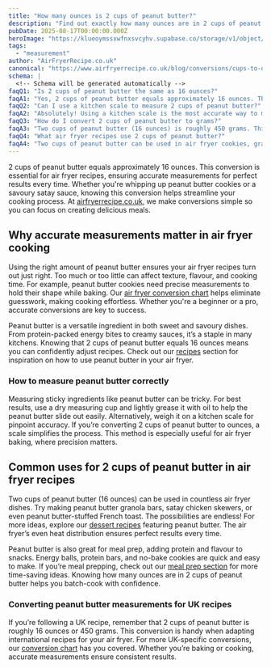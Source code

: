```yaml
---
title: "How many ounces is 2 cups of peanut butter?"
description: "Find out exactly how many ounces are in 2 cups of peanut butter for perfect air fryer recipes every time. Simple conversions made easy!"
pubDate: 2025-08-17T00:00:00.000Z
heroImage: "https://klueoymssxwfnxsvcyhv.supabase.co/storage/v1/object/public/Shmucket/how-many-ounces-is-2-cups-of-peanut-butter.webp"
tags:
  - "measurement"
author: "AirFryerRecipe.co.uk"
canonical: "https://www.airfryerrecipe.co.uk/blog/conversions/cups-to-ounces/how-many-ounces-is-2-cups-of-peanut-butter"
schema: |
  <!-- Schema will be generated automatically -->
faqQ1: "Is 2 cups of peanut butter the same as 16 ounces?"
faqA1: "Yes, 2 cups of peanut butter equals approximately 16 ounces. This conversion is standard for most recipes, including those for air fryers. Measuring by weight (ounces) is often more accurate than volume (cups), especially for sticky ingredients like peanut butter."
faqQ2: "Can I use a kitchen scale to measure 2 cups of peanut butter?"
faqA2: "Absolutely! Using a kitchen scale is the most accurate way to measure peanut butter. Simply set your scale to ounces and measure out 16 ounces for the equivalent of 2 cups. This method eliminates the mess and ensures precision in your air fryer recipes."
faqQ3: "How do I convert 2 cups of peanut butter to grams?"
faqA3: "Two cups of peanut butter (16 ounces) is roughly 450 grams. This conversion is useful for UK recipes or when using a metric scale. For more conversions, check out our air fryer conversion guide at <a href=https://www.airfryerrecipe.co.uk/air-fryer-conversion-chart>airfryerrecipe.co.uk</a>."
faqQ4: "What air fryer recipes use 2 cups of peanut butter?"
faqA4: "Two cups of peanut butter can be used in air fryer cookies, granola bars, or satay sauces. For inspiration, browse our <a href=https://www.airfryerrecipe.co.uk/recipes>recipes</a> section. The air fryer’s even cooking makes it ideal for peanut butter-based dishes."
---
```

<p>2 cups of peanut butter equals approximately 16 ounces. This conversion is essential for air fryer recipes, ensuring accurate measurements for perfect results every time. Whether you're whipping up peanut butter cookies or a savoury satay sauce, knowing this conversion helps streamline your cooking process. At <a href=https://www.airfryerrecipe.co.uk/>airfryerrecipe.co.uk</a>, we make conversions simple so you can focus on creating delicious meals.</p>

<h2>Why accurate measurements matter in air fryer cooking</h2>  
<p>Using the right amount of peanut butter ensures your air fryer recipes turn out just right. Too much or too little can affect texture, flavour, and cooking time. For example, peanut butter cookies need precise measurements to hold their shape while baking. Our <a href=https://www.airfryerrecipe.co.uk/air-fryer-conversion-chart>air fryer conversion chart</a> helps eliminate guesswork, making cooking effortless. Whether you're a beginner or a pro, accurate conversions are key to success.</p>  

<p>Peanut butter is a versatile ingredient in both sweet and savoury dishes. From protein-packed energy bites to creamy sauces, it’s a staple in many kitchens. Knowing that 2 cups of peanut butter equals 16 ounces means you can confidently adjust recipes. Check out our <a href=https://www.airfryerrecipe.co.uk/recipes>recipes</a> section for inspiration on how to use peanut butter in your air fryer.</p>  

<h3>How to measure peanut butter correctly</h3>  
<p>Measuring sticky ingredients like peanut butter can be tricky. For best results, use a dry measuring cup and lightly grease it with oil to help the peanut butter slide out easily. Alternatively, weigh it on a kitchen scale for pinpoint accuracy. If you’re converting 2 cups of peanut butter to ounces, a scale simplifies the process. This method is especially useful for air fryer baking, where precision matters.</p>  

<h2>Common uses for 2 cups of peanut butter in air fryer recipes</h2>  
<p>Two cups of peanut butter (16 ounces) can be used in countless air fryer dishes. Try making peanut butter granola bars, satay chicken skewers, or even peanut butter-stuffed French toast. The possibilities are endless! For more ideas, explore our <a href=https://www.airfryerrecipe.co.uk/recipe-category/dessert>dessert recipes</a> featuring peanut butter. The air fryer’s even heat distribution ensures perfect results every time.</p>  

<p>Peanut butter is also great for meal prep, adding protein and flavour to snacks. Energy balls, protein bars, and no-bake cookies are quick and easy to make. If you’re meal prepping, check out our <a href=https://www.airfryerrecipe.co.uk/recipe-category/meal-prep>meal prep section</a> for more time-saving ideas. Knowing how many ounces are in 2 cups of peanut butter helps you batch-cook with confidence.</p>  

<h3>Converting peanut butter measurements for UK recipes</h3>  
<p>If you’re following a UK recipe, remember that 2 cups of peanut butter is roughly 16 ounces or 450 grams. This conversion is handy when adapting international recipes for your air fryer. For more UK-specific conversions, our <a href=https://www.airfryerrecipe.co.uk/air-fryer-conversion-chart>conversion chart</a> has you covered. Whether you’re baking or cooking, accurate measurements ensure consistent results.</p>
